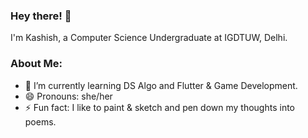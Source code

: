 ### Hey there! 👋
I'm Kashish, a Computer Science Undergraduate at IGDTUW, Delhi.


### About Me:
- 🌱 I’m currently learning DS Algo and Flutter & Game Development.
- 😄 Pronouns: she/her
- ⚡ Fun fact: I like to paint & sketch and pen down my thoughts into poems.
